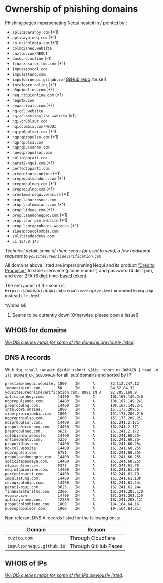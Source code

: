 # Ownership of phishing domains

Phishing pages impersonating [Nequi](https://www.nequi.com.co) hosted in / pointed by :

- `aplicaparahoy.com` (*1)
- `aplicaya-neq.com` (*1)
- `co.nqicolmbia.com` (*1)
- `colmbianeq.website`
- `cuztco.com/NEQUI`
- `dasbord.online` (*1)
- `finanzasaturitmo.com` (*1)
- `impuestoscol.com`
- `impulsatunq.com`
- `impulsornequi.github.io` ([GitHub repo](https://github.com/impulsornequi/impulsornequi.github.io) abuse!)
- `intelcore.online` (*1)
- `n3quionline.com` (*1)
- `neq.n3quionline.com` (*1)
- `neqwtx.com`
- `newactivalo.com` (*1)
- `nq-col.website`
- `nq-colombiaonline.website` (*1)
- `nqi-pr0pls0r.com`
- `nqicolmbia.com/NEQUI`
- `nqipr0pulsor.com` (*1)
- `nqprepropulso.com` (*1)
- `nqpropulsa.com`
- `nqpropulsando.com`
- `nuevopropulsor.com`
- `onlineparati.com`
- `parati-nqui.com` (*1)
- `perfectoparti.com`
- `preadelanto.online` (*1)
- `prepropulsandonq.com` (*1)
- `prepropulneq.com` (*1)
- `prepropulnq.com` (*1)
- `prestamo-nequi.website` (*1)
- `propulahorrosneq.com`
- `propulcolombiano.com` (*1)
- `propulideas.com` (*1)
- `propulsandoneqpro.com` (*1)
- `propulsor-pre.website` (*1)
- `propulsoraprobados.website` (*1)
- `siperpropcolombia.com`
- `solicitadesdeya.com`
- `51.107.8.147`

_Technical detail: some of them sends (or used to send) a few additional requests to `yousitesureonlineverification.com`_

All domains above listed are impersonating Nequi and its product ["Crédito Propulsor"](https://www.nequi.com.co/personas/credito/propulsor) to stole username (phone number) and password (4 digit pin), and even 2FA (6 digit time-based token).

The entrypoint of the scam is `https://${DOMAIN}/NEQUI/3d/propulsor/nequi/n.html` or ended in `neq.php` instead of `n.html`

**Notes (*N)**

1. Seems to be currently down (Otherwise, please open a Issue!)

## WHOIS for domains

_[WHOIS queries made for some of the domains previously listed](logs/whois%20domain/README.md)_.


## DNS A records

With `dig +noall +answer @$(dig +short $(dig +short ns DOMAIN | head -n 1)) DOMAIN_OR_SUBDOMAIN` for all (sub)domains and sorted by IP:

```log
prestamo-nequi.website. 1800    IN      A       82.112.247.12
impuestoscol.com.       50      IN      A       84.32.84.32
yousitesureonlineverification.com. 8891 IN A    92.205.169.9
aplicaparahoy.com.      14400   IN      A       108.167.149.240
nqpropulsando.com.      14400   IN      A       108.167.149.241
prepropulnq.com.        14400   IN      A       108.167.149.241
intelcore.online.       1800    IN      A       157.173.209.51
siperpropcolombia.com.  1800    IN      A       157.173.209.216
nqprepropulso.com.      1800    IN      A       157.173.209.251
nqipr0pulsor.com.       14400   IN      A       162.241.2.171
propulahorrosneq.com.   14400   IN      A       162.241.2.171
prepropulneq.com.       6631    IN      A       162.241.2.172
colmbianeq.website.     14400   IN      A       162.241.60.254
onlineparati.com.       5230    IN      A       162.241.60.254
propulideas.com.        14400   IN      A       162.241.60.254
nq-col.website.         14400   IN      A       162.241.60.255
nqpropulsa.com.         6751    IN      A       162.241.60.255
propulsandoneqpro.com.  14400   IN      A       162.241.60.255
solicitadesdeya.com.    14400   IN      A       162.241.60.255
n3quionline.com.        6243    IN      A       162.241.61.78
neq.n3quionline.com.    14400   IN      A       162.241.61.78
perfectoparti.com.      14400   IN      A       162.241.61.79
impulsatunq.com.        14400   IN      A       162.241.61.138
co.nqicolmbia.com.      14400   IN      A       162.241.61.244
parati-nqui.com.        3625    IN      A       162.241.61.244
finanzasaturitmo.com.   2200    IN      A       162.241.203.120
neqwtx.com.             14400   IN      A       162.241.203.120
aplicaya-neq.com.       12389   IN      A       162.241.203.121
propulcolombiano.com.   1800    IN      A       194.164.64.16
nuevopropulsor.com.     1800    IN      A       194.164.64.213
```

Non relevant DNS A records listed for the following ones:

|           Domain          |       Reason         |
|            ---            |         ---          |
| `cuztco.com`              | Through Cloudflare   |
| `impulsornequi.github.io` | Through GitHub Pages |

## WHOIS of IPs

_[WHOIS queries made for some of the IPs previously listed](logs/whois%20ip/README.md)_.
